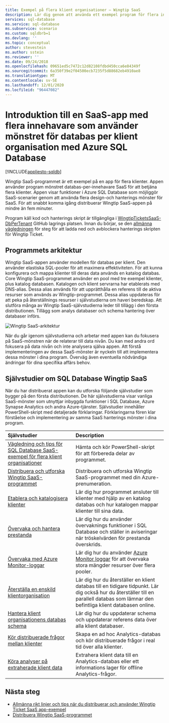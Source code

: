 ```yaml
---
title: Exempel på flera klient organisationer – Wingtip SaaS
description: Lär dig genom att använda ett exempel program för flera innehavare som använder Azure SQL Database, Wingtip SaaS-exemplet
services: sql-database
ms.service: sql-database
ms.subservice: scenario
ms.custom: sqldbrb=1
ms.devlang: ''
ms.topic: conceptual
author: stevestein
ms.author: sstein
ms.reviewer: ''
ms.date: 09/24/2018
ms.openlocfilehash: 09651ed5c7472c12d82108fdbd450cca6e84349f
ms.sourcegitcommit: 6a350f39e2f04500ecb7235f5d88682eb4910ae8
ms.translationtype: MT
ms.contentlocale: sv-SE
ms.lasthandoff: 12/01/2020
ms.locfileid: "96447082"
---
```

# <a name="introduction-to-a-multitenant-saas-app-that-uses-the-database-per-tenant-pattern-with-azure-sql-database"></a>Introduktion till en SaaS-app med flera innehavare som använder mönstret för databas per klient organisation med Azure SQL Database
[!INCLUDE[appliesto-sqldb](../includes/appliesto-sqldb.md)]

Wingtip SaaS-programmet är ett exempel på en app för flera klienter. Appen använder program mönstret databas-per-innehavare SaaS för att betjäna flera klienter. Appen visar funktioner i Azure SQL Database som möjliggör SaaS-scenarier genom att använda flera design-och hanterings mönster för SaaS. För att snabbt komma igång distribuerar Wingtip SaaS-appen på mindre än fem minuter.

Program käll kod och hanterings skript är tillgängliga i [WingtipTicketsSaaS-DbPerTenant](https://github.com/Microsoft/WingtipTicketsSaaS-DbPerTenant) GitHub lagrings platsen. Innan du börjar, se den [allmänna vägledningen](saas-tenancy-wingtip-app-guidance-tips.md) för steg för att ladda ned och avblockera hanterings skripten för Wingtip Ticket.

## <a name="application-architecture"></a>Programmets arkitektur

Wingtip SaaS-appen använder modellen för databas per klient. Den använder elastiska SQL-pooler för att maximera effektiviteten. För att kunna konfigurera och mappa klienter till deras data används en katalog databas. Core Wingtip SaaS-programmet använder en pool med tre exempel klienter, plus katalog databasen. Katalogen och klient servrarna har etablerats med DNS-alias. Dessa alias används för att upprätthålla en referens till de aktiva resurser som används av Wingtip-programmet. Dessa alias uppdateras för att peka på återställnings resurser i självstudierna om haveri beredskap. Att slutföra många av Wingtip SaaS-självstudierna leder till tillägg i den första distributionen. Tillägg som analys databaser och schema hantering över databaser införs.


![Wingtip SaaS-arkitektur](./media/saas-dbpertenant-wingtip-app-overview/app-architecture.png)


När du går igenom självstudierna och arbetar med appen kan du fokusera på SaaS-mönstren när de relaterar till data nivån. Du kan med andra ord fokusera på data nivån och inte analysera själva appen. Att förstå implementeringen av dessa SaaS-mönster är nyckeln till att implementera dessa mönster i dina program. Överväg även eventuella nödvändiga ändringar för dina specifika affärs behov.

## <a name="sql-database-wingtip-saas-tutorials"></a>Självstudier om SQL Database Wingtip SaaS

När du har distribuerat appen kan du utforska följande självstudier som bygger på den första distributionen. De här självstudierna visar vanliga SaaS-mönster som utnyttjar inbyggda funktioner i SQL Database, Azure Synapse Analytics och andra Azure-tjänster. Självstudier innehåller PowerShell-skript med detaljerade förklaringar. Förklaringarna fören klar förståelse och implementering av samma SaaS hanterings mönster i dina program.


| Självstudier | Description |
|:--|:--|
| [Vägledning och tips för SQL Database SaaS-exempel för flera klient organisationer](saas-tenancy-wingtip-app-guidance-tips.md) | Hämta och kör PowerShell-skript för att förbereda delar av programmet. |
|[Distribuera och utforska Wingtip SaaS-programmet](./saas-dbpertenant-get-started-deploy.md)|  Distribuera och utforska Wingtip SaaS-programmet med din Azure-prenumeration. |
|[Etablera och katalogisera klienter](./saas-dbpertenant-provision-and-catalog.md)| Lär dig hur programmet ansluter till klienter med hjälp av en katalog databas och hur katalogen mappar klienter till sina data. |
|[Övervaka och hantera prestanda](./saas-dbpertenant-performance-monitoring.md)| Lär dig hur du använder övervaknings funktioner i SQL Database och ställer in aviseringar när tröskelvärden för prestanda överskrids. |
|[Övervaka med Azure Monitor-loggar](./saas-dbpertenant-log-analytics.md) | Lär dig hur du använder [Azure Monitor loggar](../../azure-monitor/log-query/log-query-overview.md) för att övervaka stora mängder resurser över flera pooler. |
|[Återställa en enskild klientorganisation](./saas-dbpertenant-restore-single-tenant.md)| Lär dig hur du återställer en klient databas till en tidigare tidpunkt. Lär dig också hur du återställer till en parallell databas som lämnar den befintliga klient databasen online. |
|[Hantera klient organisationens databas schema](saas-tenancy-schema-management.md)| Lär dig hur du uppdaterar schema och uppdaterar referens data över alla klient databaser. |
|[Kör distribuerade frågor mellan klienter](saas-tenancy-cross-tenant-reporting.md) | Skapa en ad hoc Analytics-databas och kör distribuerade frågor i real tid över alla klienter.  |
|[Köra analyser på extraherade klient data](saas-tenancy-tenant-analytics.md) | Extrahera klient data till en Analytics-databas eller ett informations lager för offline Analytics-frågor. |


## <a name="next-steps"></a>Nästa steg

- [Allmänna rikt linjer och tips när du distribuerar och använder Wingtip Ticket SaaS app-exempel](saas-tenancy-wingtip-app-guidance-tips.md)
- [Distribuera Wingtip SaaS-programmet](./saas-dbpertenant-get-started-deploy.md)